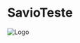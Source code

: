 ﻿# SavioTeste

![Logo](https://rfiuairzhvkgjpvfmrwd.supabase.co/storage/v1/object/public/ingredientes/superman_sav_removebg_preview4.png)

